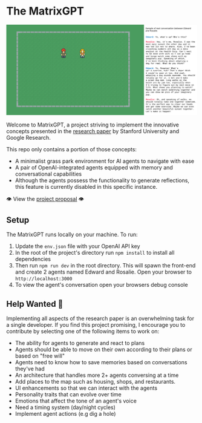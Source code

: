 # The MatrixGPT
<img src="doc/imgs/agents-conversing.png">

Welcome to MatrixGPT, a project striving to implement the innovative concepts presented in the <a href="https://arxiv.org/pdf/2304.03442.pdf">research paper</a> by Stanford University and Google Research.

This repo only contains a portion of those concepts:
* A minimalist grass park environment for AI agents to navigate with ease
* A pair of OpenAI-integrated agents equipped with memory and conversational capabilities
* Although the agents possess the functionality to generate reflections, this feature is currently disabled in this specific instance.

👁 View the <a href="https://gatlee21.github.io/thematrixgpt-guide/">project proposal</a> 👁

## Setup

The MatrixGPT runs locally on your machine. To run:

1. Update the `env.json` file with your OpenAI API key
2. In the root of the project's directory run `npm install` to install all dependencies
3. Then run `npm run dev` in the root directory. This will spawn the front-end and create 2 agents named Edward and Rosalie. Open your browser to `http://localhost:3000`
4. To view the agent's conversation open your browsers debug console

## Help Wanted 🙏
Implementing all aspects of the research paper is an overwhelming task for a single developer. If you find this project promising, I encourage you to contribute by selecting one of the following items to work on:

* The ability for agents to generate and react to plans
* Agents should be able to move on their own according to their plans or based on "free will"
* Agents need to know how to save memories based on conversations they've had
* An architecture that handles more 2+ agents conversing at a time
* Add places to the map such as housing, shops, and restaurants.
* UI enhancements so that we can interact with the agents
* Personality traits that can evolve over time
* Emotions that affect the tone of an agent's voice
* Need a timing system (day/night cycles)
* Implement agent actions (e.g dig a hole)
